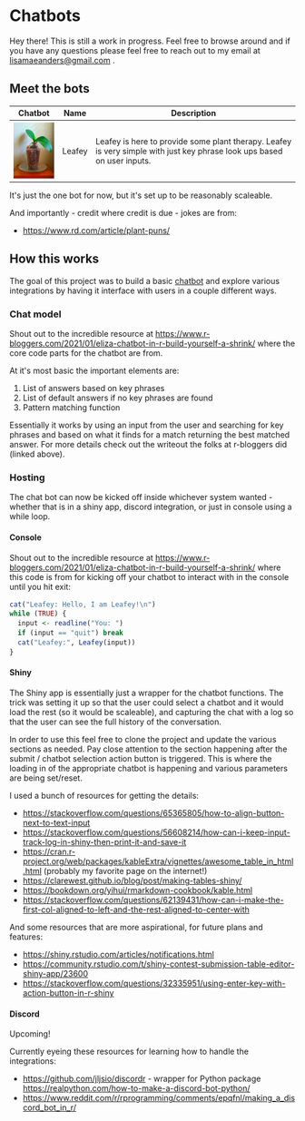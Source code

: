 # Chatbots

Hey there! This is still a work in progress. Feel free to browse around and if you have any questions please feel free to reach out to my email at lisamaeanders@gmail.com . 

## Meet the bots

| Chatbot | Name | Description | 
| ------------- | ------------- | ------------- |
| <img src="/files/Plantey_saturated.PNG" width="100" height="100"> | Leafey | Leafey is here to provide some plant therapy. Leafey is very simple with just key phrase look ups based on user inputs.  | 

<!---
![Leafey Image Too Big](/files/Plantey_saturated.PNG)
![Leafey Image Too Big](/files/Plantey_saturated.PNG =250x250)
<img src="/files/Plantey_saturated.PNG" width="100" height="100">
-->

It's just the one bot for now, but it's set up to be reasonably scaleable. 

And importantly - credit where credit is due - jokes are from: 
 - https://www.rd.com/article/plant-puns/ 

## How this works 

The goal of this project was to build a basic [chatbot](https://en.wikipedia.org/wiki/Chatbot) and explore various integrations by having it interface with users in a couple different ways. 

### Chat model

Shout out to the incredible resource at https://www.r-bloggers.com/2021/01/eliza-chatbot-in-r-build-yourself-a-shrink/ where the core code parts for the chatbot are from. 

At it's most basic the important elements are: 
1. List of answers based on key phrases
2. List of default answers if no key phrases are found
3. Pattern matching function

Essentially it works by using an input from the user and searching for key phrases and based on what it finds for a match returning the best matched answer. For more details check out the writeout the folks at r-bloggers did (linked above). 

### Hosting 

The chat bot can now be kicked off inside whichever system wanted - whether that is in a shiny app, discord integration, or just in console using a while loop. 

#### Console 

Shout out to the incredible resource at https://www.r-bloggers.com/2021/01/eliza-chatbot-in-r-build-yourself-a-shrink/ where this code is from for kicking off your chatbot to interact with in the console until you hit exit:  

``` r
cat("Leafey: Hello, I am Leafey!\n")
while (TRUE) {
  input <- readline("You: ")
  if (input == "quit") break
  cat("Leafey:", Leafey(input))
}
```

#### Shiny

The Shiny app is essentially just a wrapper for the chatbot functions. The trick was setting it up so that the user could select a chatbot and it would load the rest (so it would be scaleable), and capturing the chat with a log so that the user can see the full history of the conversation. 

In order to use this feel free to clone the project and update the various sections as needed. Pay close attention to the section happening after the submit / chatbot selection action button is triggered. This is where the loading in of the appropriate chatbot is happening and various parameters are being set/reset. 

I used a bunch of resources for getting the details:

 - https://stackoverflow.com/questions/65365805/how-to-align-button-next-to-text-input
 - https://stackoverflow.com/questions/56608214/how-can-i-keep-input-track-log-in-shiny-then-print-it-and-save-it
 - https://cran.r-project.org/web/packages/kableExtra/vignettes/awesome_table_in_html.html (probably my favorite page on the internet!)
 - https://clarewest.github.io/blog/post/making-tables-shiny/
 - https://bookdown.org/yihui/rmarkdown-cookbook/kable.html
 - https://stackoverflow.com/questions/62139431/how-can-i-make-the-first-col-aligned-to-left-and-the-rest-aligned-to-center-with

And some resources that are more aspirational, for future plans and features: 
 - https://shiny.rstudio.com/articles/notifications.html
 - https://community.rstudio.com/t/shiny-contest-submission-table-editor-shiny-app/23600
 - https://stackoverflow.com/questions/32335951/using-enter-key-with-action-button-in-r-shiny

#### Discord 

Upcoming!

Currently eyeing these resources for learning how to handle the integrations: 
 - https://github.com/jljsio/discordr - wrapper for Python package https://realpython.com/how-to-make-a-discord-bot-python/
 - https://www.reddit.com/r/rprogramming/comments/epqfnl/making_a_discord_bot_in_r/



